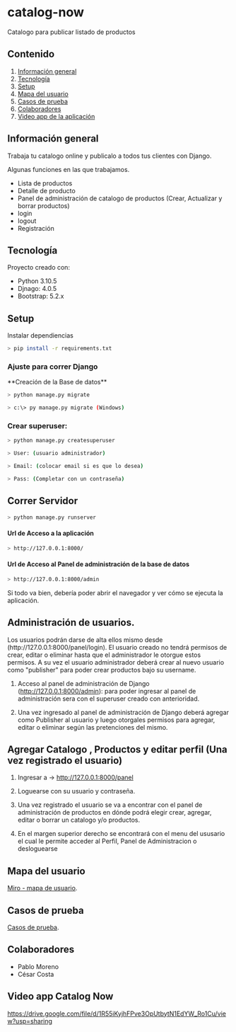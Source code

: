 # catalog-now
Catalogo para publicar listado de productos

## Contenido
1. [Información general](#información-general)
2. [Tecnología](#tecnología)
3. [Setup](#setup)
4. [Mapa del usuario](#mapa-del-usuario)
5. [Casos de prueba](#casos-de-prueba)
6. [Colaboradores](#colaboradores)
7. [Video app de la aplicación](#video-app-catalog-now)



## Información general
<p>Trabaja tu catalogo online y publicalo a todos tus clientes con Django.</p>
<p>Algunas funciones en las que trabajamos.</p>

- Lista de productos
- Detalle de producto
- Panel de administración de catalogo de productos (Crear, Actualizar y borrar productos)
- login
- logout
- Registración

## Tecnología
<p>Proyecto creado con:</p>

- Python 3.10.5
- Djnago: 4.0.5
- Bootstrap: 5.2.x    

## Setup
<p>Instalar dependiencias</p>

```bash
> pip install -r requirements.txt
```

### Ajuste para correr Django
<p>**Creación de la Base de datos**</p>

```bash
> python manage.py migrate 

> c:\> py manage.py migrate (Windows)
```

### Crear superuser: 

```bash
> python manage.py createsuperuser

> User: (usuario administrador)

> Email: (colocar email si es que lo desea)

> Pass: (Completar con un contraseña)
```

## Correr Servidor

```bash
> python manage.py runserver
```
####  Url de Acceso a la aplicación
```bash
> http://127.0.0.1:8000/
```
 
#### Url de Acceso al Panel de administración de la base de datos
```bash
> http://127.0.0.1:8000/admin 
```
<p>Si todo va bien, debería poder abrir el navegador y ver cómo se ejecuta la aplicación.</p>

## Administración de usuarios. 
<p>Los usuarios podrán darse de alta ellos mismo desde (http://127.0.0.1:8000/panel/login). El usuario creado no tendrá permisos de crear, editar o eliminar hasta que el administrador le otorgue estos permisos. A su vez el usuario administrador deberá crear al nuevo usuario como "publisher" para poder crear productos bajo su username.</p>

1. Acceso al panel de administración de Django (http://127.0.0.1:8000/admin):
 para poder ingresar  al panel de administración sera con el superuser creado con anterioridad. 

2. Una vez ingresado al panel de administración de Django deberá  agregar como Publisher
al usuario y luego  otorgales permisos para agregar, editar o eliminar según las pretenciones del mismo.

## Agregar Catalogo , Productos y editar perfil (Una vez registrado el usuario) 


1. Ingresar a -> http://127.0.0.1:8000/panel 

2. Loguearse con su usuario y contraseña.

3. Una vez registrado el usuario se  va a  encontrar con el panel de administración de productos en dónde  podrá 
elegir crear, agregar, editar o borrar un catalogo y/o  productos.

4. En el margen superior derecho se encontrará con el menu del ususario
el cual le permite acceder al Perfil, Panel de Administracion o desloguearse

## Mapa del usuario

[Miro - mapa de usuario](https://miro.com/app/board/uXjVOj_k2rg=/?share_link_id=399463018519).

## Casos de prueba

[Casos de prueba](https://docs.google.com/spreadsheets/d/1uEIr7sc-B0U5nE3B9Pu1qx707caib2q78oHCIwA6j8Q/edit?usp=sharing).


## Colaboradores

- Pablo Moreno
- César Costa

## Video app Catalog Now
https://drive.google.com/file/d/1R55iKyjhFPve3OpUtbytN1EdYW_Ro1Cu/view?usp=sharing
